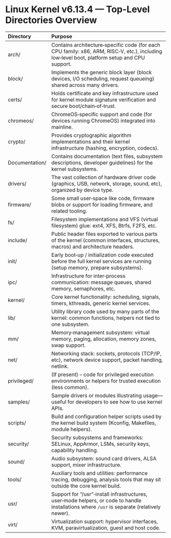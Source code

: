 # Linux Kernel v6.13.4 — Top-Level Directories Overview

| Directory      | Purpose                                                                                                                                      |
|:---------------|:---------------------------------------------------------------------------------------------------------------------------------------------|
| arch/          | Contains architecture‑specific code (for each CPU family: x86, ARM, RISC‑V, etc.), including low‑level boot, platform setup and CPU support. |
| block/         | Implements the generic block layer (block devices, I/O scheduling, request queueing) shared across many drivers.                             |
| certs/         | Holds certificate and key infrastructure used for kernel module signature verification and secure boot/chain‑of‑trust.                       |
| chromeos/      | ChromeOS‑specific support and code (for devices running ChromeOS) integrated into mainline.                                                  |
| crypto/        | Provides cryptographic algorithm implementations and their kernel infrastructure (hashing, encryption, codecs).                              |
| Documentation/ | Contains documentation (text files, subsystem descriptions, developer guidelines) for the kernel subsystems.                                 |
| drivers/       | The vast collection of hardware driver code (graphics, USB, network, storage, sound, etc), organized by device type.                         |
| firmware/      | Some small user‑space like code, firmware blobs or support for loading firmware, and related tooling.                                        |
| fs/            | Filesystem implementations and VFS (virtual filesystem) glue: ext4, XFS, Btrfs, F2FS, etc.                                                   |
| include/       | Public header files exported to various parts of the kernel (common interfaces, structures, macros) and architecture headers.                |
| init/          | Early boot‑up / initialization code executed before the full kernel services are running (setup memory, prepare subsystems).                 |
| ipc/           | Infrastructure for inter‑process communication: message queues, shared memory, semaphores, etc.                                              |
| kernel/        | Core kernel functionality: scheduling, signals, timers, kthreads, generic kernel services.                                                   |
| lib/           | Utility library code used by many parts of the kernel: common functions, helpers not tied to one subsystem.                                  |
| mm/            | Memory‑management subsystem: virtual memory, paging, allocation, memory zones, swap support.                                                 |
| net/           | Networking stack: sockets, protocols (TCP/IP, etc), network device support, packet handling, netlink.                                        |
| privileged/    | (If present) – code for privileged execution environments or helpers for trusted execution (less common).                                    |
| samples/       | Sample drivers or modules illustrating usage—useful for developers to see how to use kernel APIs.                                            |
| scripts/       | Build and configuration helper scripts used by the kernel build system (Kconfig, Makefiles, module helpers).                                 |
| security/      | Security subsystems and frameworks: SELinux, AppArmor, LSMs, security keys, capability handling.                                             |
| sound/         | Audio subsystem: sound card drivers, ALSA support, mixer infrastructure.                                                                     |
| tools/         | Auxiliary tools and utilities: performance tracing, debugging, analysis tools that may sit outside the core kernel build.                    |
| usr/           | Support for “/usr”‑install infrastructures, user‑mode helpers, or code to handle installations where `/usr` is separate (relatively newer).  |
| virt/          | Virtualization support: hypervisor interfaces, KVM, paravirtualization, guest and host code.                                                 |

